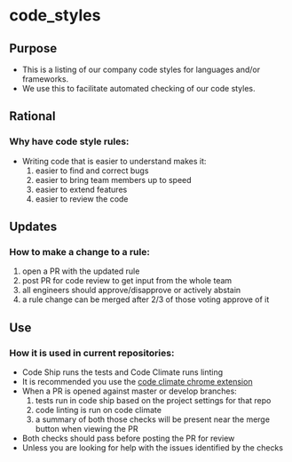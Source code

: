 # code_styles


## Purpose

* This is a listing of our company code styles for languages and/or frameworks.
* We use this to facilitate automated checking of our code styles.


## Rational

### Why have code style rules:
* Writing code that is easier to understand makes it:
  1. easier to find and correct bugs
  2. easier to bring team members up to speed
  3. easier to extend features
  4. easier to review the code


## Updates

### How to make a change to a rule:
  1. open a PR with the updated rule
  2. post PR for code review to get input from the whole team
  3. all engineers should approve/disapprove or actively abstain
  4. a rule change can be merged after 2/3 of those voting approve of it


## Use

### How it is used in current repositories:
* Code Ship runs the tests and Code Climate runs linting
* It is recommended you use the [code climate chrome extension](https://chrome.google.com/webstore/detail/code-climate/phgahogocbnfilkegjdpohgkkjgahjgk?hl=en)
* When a PR is opened against master or develop branches:
  1. tests run in code ship based on the project settings for that repo
  2. code linting is run on code climate
  3. a summary of both those checks will be present near the merge button when viewing the PR
* Both checks should pass before posting the PR for review
* Unless you are looking for help with the issues identified by the checks
